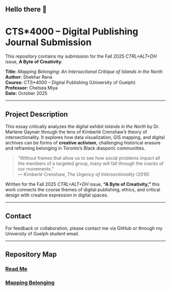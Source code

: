 ## Hello there 👋

# CTS*4000 – Digital Publishing Journal Submission

This repository contains my submission for the Fall 2025 *CTRL+ALT+DH* issue, **A Byte of Creativity**.

**Title:** *Mapping Belonging: An Intersectional Critique of Islands in the North*  
**Author:** Shekhar Rana  
**Course:** CTS*4000 – Digital Publishing (University of Guelph)  
**Professor:** Chelsea Miya  
**Date:** October 2025  

---

## Project Description

This essay critically analyzes the digital exhibit *Islands in the North* by Dr. Marlene Gaynair through the lens of Kimberlé Crenshaw’s theory of intersectionality. It explores how data visualization, GIS mapping, and digital archives can be forms of **creative activism**, challenging historical erasure and reframing belonging in Toronto’s Black diasporic communities.  

> “Without frames that allow us to see how social problems impact all the members of a targeted group, many will fall through the cracks of our movements.”  
> — Kimberlé Crenshaw, *The Urgency of Intersectionality* (2016)


Written for the Fall 2025 *CTRL+ALT+DH* issue, **“A Byte of Creativity,”** this work connects the course themes of digital publishing, ethics, and critical design with creative expression in digital spaces.


---


## Contact

For feedback or collaboration, please contact me via GitHub or through my University of Guelph student email.

---

## Repository Map
### [Read Me](https://github.com/Shekhar-R/Shekhar-R/blob/main/README.md)
### [Mapping Belonging](https://github.com/Shekhar-R/Shekhar-R/blob/main/mapping-belonging.md)

